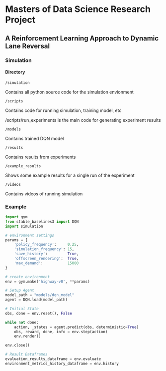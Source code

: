 # Masters of Data Science Research Project

## A Reinforcement Learning Approach to Dynamic Lane Reversal

### Simulation

#### Directory
```
/simulation
```
Contains all python source code for the simulation envionment

```
/scripts
```
Contains code for running simulation, training model, etc

/scripts/run_experiments is the main code for generating experiment results

```
/models
```
Contains trained DQN model

```
/results
```
Contains results from experiments


```
/example_results
```
Shows some example results for a single run of the experiment

```
/videos
```
Contains videos of running simulation

### Example

```python
import gym
from stable_baselines3 import DQN
import simulation

# environment settings
params = {
    'policy_frequency':     0.25,
    'simulation_frequency': 15,
    'save_history':         True,
    'offscreen_rendering':  True,
    'max_demand':           15000
}

# create environment
env = gym.make('highway-v0', **params)

# Setup Agent
model_path = "models/dqn_model"
agent = DQN.load(model_path)

# Initial State
obs, done = env.reset(), False

while not done:
    action, _states = agent.predict(obs, deterministic=True)
    obs, reward, done, info = env.step(action)
    env.render()

env.close()

# Result Dataframes
evaluation_results_dataframe = env.evaluate
environment_metrics_history_dataframe = env.history

```
